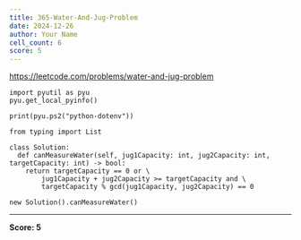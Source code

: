 ```yaml
---
title: 365-Water-And-Jug-Problem
date: 2024-12-26
author: Your Name
cell_count: 6
score: 5
---
```


https://leetcode.com/problems/water-and-jug-problem


```
import pyutil as pyu
pyu.get_local_pyinfo()
```


```
print(pyu.ps2("python-dotenv"))
```


```
from typing import List
```


```
class Solution:
  def canMeasureWater(self, jug1Capacity: int, jug2Capacity: int, targetCapacity: int) -> bool:
    return targetCapacity == 0 or \
        jug1Capacity + jug2Capacity >= targetCapacity and \
        targetCapacity % gcd(jug1Capacity, jug2Capacity) == 0
```


```
new Solution().canMeasureWater()
```


---
**Score: 5**
